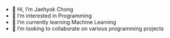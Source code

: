 - 👋 Hi, I’m Jaehyok Chong
- 👀 I’m interested in Programming
- 🌱 I’m currently learning Machine Learning
- 💞️ I’m looking to collaborate on various programming projects

<!---
jhchong/jhchong is a ✨ special ✨ repository because its `README.md` (this file) appears on your GitHub profile.
You can click the Preview link to take a look at your changes.
--->
